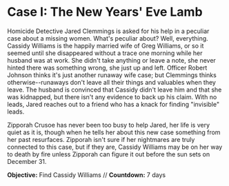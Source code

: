 # Case I: The New Years' Eve Lamb

Homicide Detective Jared Clemmings is asked for his help in a peculiar case about a missing women. What's peculiar about? Well, everything. Cassidy Williams is the happily married wife of Greg Williams, or so it seemed until she disappeared without a trace one morning while her husband was at work. She didn't take anything or leave a note, she never hinted there was something wrong, she just up and left. Officer Robert Johnson thinks it's just another runaway wife case; but Clemmings thinks otherwise--runaways don't leave all their things and valuables when they leave. The husband is convinced that Cassidy didn't leave him and that she was kidnapped, but there isn't any evidence to back up his claim. With no leads, Jared reaches out to a friend who has a knack for finding "invisible" leads.

Zipporah Crusoe has never been too busy to help Jared, her life is very quiet as it is, though when he tells her about this new case something from her past resurfaces. Zipporah isn't sure if her nightmares are truly connected to this case, but if they are, Cassidy Williams may be on her way to death by fire unless Zipporah can figure it out before the sun sets on December 31.

**Objective:** Find Cassidy Williams //
**Countdown:** 7 days